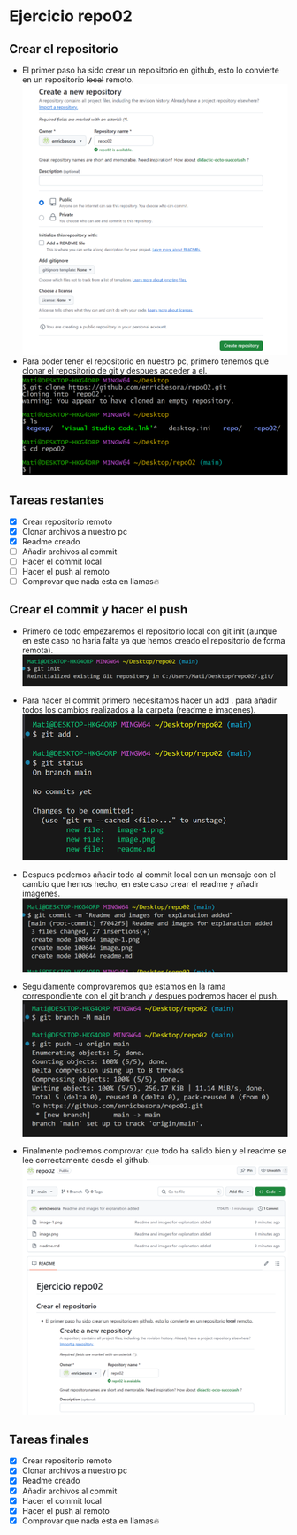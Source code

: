 # Ejercicio repo02

## Crear el repositorio
- El primer paso ha sido crear un repositorio en github, esto lo convierte en un repositorio ~~local~~ remoto.
![alt text](image.png)
- Para poder tener el repositorio en nuestro pc, primero tenemos que clonar el repositorio de git y despues acceder a el.
![alt text](image-1.png)

## Tareas restantes
- [x] Crear repositorio remoto
- [x] Clonar archivos a nuestro pc
- [x] Readme creado
- [ ] Añadir archivos al commit
- [ ] Hacer el commit local
- [ ] Hacer el push al remoto
- [ ] Comprovar que nada esta en llamas🔥

## Crear el commit y hacer el push

- Primero de todo empezaremos el repositorio local con git init (aunque en este caso no haria falta ya que hemos creado el repositorio de forma remota).
    ![alt text](image-2.png)

- Para hacer el commit primero necesitamos hacer un add . para añadir todos los cambios realizados a la carpeta (readme e imagenes).
    ![alt text](image-3.png)

- Despues podemos añadir todo al commit local con un mensaje con el cambio que hemos hecho, en este caso crear el readme y añadir imagenes.
    ![alt text](image-4.png)

- Seguidamente comprovaremos que estamos en la rama correspondiente con el git branch y despues podremos hacer el push.
    ![alt text](image-5.png)

- Finalmente podremos comprovar que todo ha salido bien y el readme se lee correctamente desde el github. 
    ![alt text](image-6.png)

## Tareas finales
- [x] Crear repositorio remoto
- [x] Clonar archivos a nuestro pc
- [x] Readme creado
- [x] Añadir archivos al commit
- [x] Hacer el commit local
- [x] Hacer el push al remoto
- [x] Comprovar que nada esta en llamas🔥